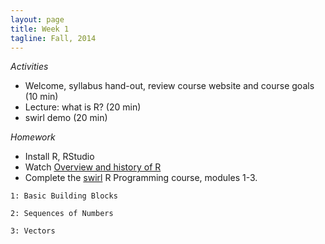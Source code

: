 ```yaml
---
layout: page
title: Week 1
tagline: Fall, 2014
---
```



_Activities_

* Welcome, syllabus hand-out, review course website and course goals (10 min)
* Lecture: what is R? (20 min)
* swirl demo (20 min)

_Homework_

* Install R, RStudio
* Watch [Overview and history of R](https://www.youtube.com/watch?v=kzxHxFHW6hs)
* Complete the [swirl](http://swirlstats.com/students.html) R Programming course, modules 1-3.
```
1: Basic Building Blocks
```

```
2: Sequences of Numbers
```

```
3: Vectors
```